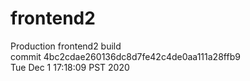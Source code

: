 # frontend2  
Production frontend2 build  
commit 4bc2cdae260136dc8d7fe42c4de0aa111a28ffb9  
Tue Dec 1 17:18:09 PST 2020  
